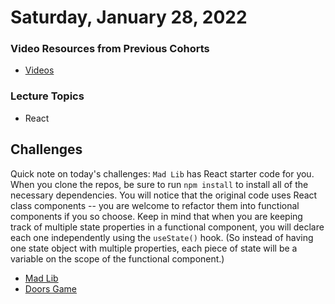 Saturday, January 28, 2022
=====================
### Video Resources from Previous Cohorts
- [Videos](https://www.youtube.com/channel/UCASZ7zW_Egu0T4KG3YEdGfw/playlists)

### Lecture Topics
- React


Challenges
----------
Quick note on today's challenges: `Mad Lib` has React starter code for you. When you clone the repos, be sure to run `npm install` to install all of the necessary dependencies. You will notice that the original code uses React class components -- you are welcome to refactor them into functional components if you so choose. Keep in mind that when you are keeping track of multiple state properties in a functional component, you will declare each one independently using the `useState()` hook. (So instead of having one state object with multiple properties, each piece of state will be a variable on the scope of the functional component.)
* [Mad Lib](https://github.com/deltaplatoonew/react-mad-libs)
* [Doors Game](https://github.com/deltaplatoonew/react-doors-game)
